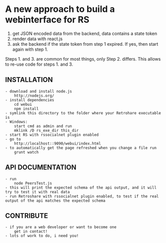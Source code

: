 A new approach to build a webinterface for RS
=============================================

1. get JSON encoded data from the backend, data contains a state token
2. render data with react.js
3. ask the backend if the state token from step 1 expired. If yes, then start again with step 1.

Steps 1. and 3. are common for most things, only Step 2. differs. This allows to re-use code for steps 1. and 3.

INSTALLATION
------------

	- download and install node.js
		http://nodejs.org/
	- install dependencies
		cd webui
		npm install
	- symlink this directory to the folder where your Retrohare executable is
	- Windows:
		start cmd as admin and run
		mklink /D rs_exe_dir this_dir
	- start RS with rssocialnet plugin enabled
	- go to
		http://localhost::9090/webui/index.html
	- to automatically get the page refreshed when you change a file run
		grunt watch

API DOCUMENTATION
-----------------

	- run
		node PeersTest.js
	- this will print the expected schema of the api output, and it will try to test it with real data
	- run Retroshare with rssocialnet plugin enabled, to test if the real output of the api matches the expected schema

CONTRIBUTE
----------
	
	- if you are a web developer or want to become one
		get in contact!
	- lots of work to do, i need you!